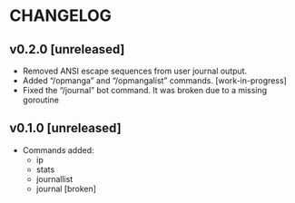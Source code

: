# CHANGELOG

## v0.2.0 [unreleased]

-   Removed ANSI escape sequences from user journal output.
-   Added “/opmanga” and “/opmangalist” commands. [work-in-progress]
-   Fixed the “/journal” bot command. It was broken due to a missing goroutine

## v0.1.0 [unreleased]

-   Commands added:
    -   ip
    -   stats
    -   journallist
    -   journal [broken]
